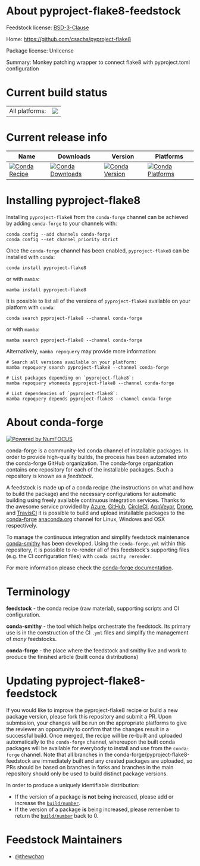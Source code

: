 About pyproject-flake8-feedstock
================================

Feedstock license: [BSD-3-Clause](https://github.com/conda-forge/pyproject-flake8-feedstock/blob/main/LICENSE.txt)

Home: https://github.com/csachs/pyproject-flake8

Package license: Unlicense

Summary: Monkey patching wrapper to connect flake8 with pyproject.toml configuration

Current build status
====================


<table><tr><td>All platforms:</td>
    <td>
      <a href="https://dev.azure.com/conda-forge/feedstock-builds/_build/latest?definitionId=17343&branchName=main">
        <img src="https://dev.azure.com/conda-forge/feedstock-builds/_apis/build/status/pyproject-flake8-feedstock?branchName=main">
      </a>
    </td>
  </tr>
</table>

Current release info
====================

| Name | Downloads | Version | Platforms |
| --- | --- | --- | --- |
| [![Conda Recipe](https://img.shields.io/badge/recipe-pyproject--flake8-green.svg)](https://anaconda.org/conda-forge/pyproject-flake8) | [![Conda Downloads](https://img.shields.io/conda/dn/conda-forge/pyproject-flake8.svg)](https://anaconda.org/conda-forge/pyproject-flake8) | [![Conda Version](https://img.shields.io/conda/vn/conda-forge/pyproject-flake8.svg)](https://anaconda.org/conda-forge/pyproject-flake8) | [![Conda Platforms](https://img.shields.io/conda/pn/conda-forge/pyproject-flake8.svg)](https://anaconda.org/conda-forge/pyproject-flake8) |

Installing pyproject-flake8
===========================

Installing `pyproject-flake8` from the `conda-forge` channel can be achieved by adding `conda-forge` to your channels with:

```
conda config --add channels conda-forge
conda config --set channel_priority strict
```

Once the `conda-forge` channel has been enabled, `pyproject-flake8` can be installed with `conda`:

```
conda install pyproject-flake8
```

or with `mamba`:

```
mamba install pyproject-flake8
```

It is possible to list all of the versions of `pyproject-flake8` available on your platform with `conda`:

```
conda search pyproject-flake8 --channel conda-forge
```

or with `mamba`:

```
mamba search pyproject-flake8 --channel conda-forge
```

Alternatively, `mamba repoquery` may provide more information:

```
# Search all versions available on your platform:
mamba repoquery search pyproject-flake8 --channel conda-forge

# List packages depending on `pyproject-flake8`:
mamba repoquery whoneeds pyproject-flake8 --channel conda-forge

# List dependencies of `pyproject-flake8`:
mamba repoquery depends pyproject-flake8 --channel conda-forge
```


About conda-forge
=================

[![Powered by
NumFOCUS](https://img.shields.io/badge/powered%20by-NumFOCUS-orange.svg?style=flat&colorA=E1523D&colorB=007D8A)](https://numfocus.org)

conda-forge is a community-led conda channel of installable packages.
In order to provide high-quality builds, the process has been automated into the
conda-forge GitHub organization. The conda-forge organization contains one repository
for each of the installable packages. Such a repository is known as a *feedstock*.

A feedstock is made up of a conda recipe (the instructions on what and how to build
the package) and the necessary configurations for automatic building using freely
available continuous integration services. Thanks to the awesome service provided by
[Azure](https://azure.microsoft.com/en-us/services/devops/), [GitHub](https://github.com/),
[CircleCI](https://circleci.com/), [AppVeyor](https://www.appveyor.com/),
[Drone](https://cloud.drone.io/welcome), and [TravisCI](https://travis-ci.com/)
it is possible to build and upload installable packages to the
[conda-forge](https://anaconda.org/conda-forge) [anaconda.org](https://anaconda.org/)
channel for Linux, Windows and OSX respectively.

To manage the continuous integration and simplify feedstock maintenance
[conda-smithy](https://github.com/conda-forge/conda-smithy) has been developed.
Using the ``conda-forge.yml`` within this repository, it is possible to re-render all of
this feedstock's supporting files (e.g. the CI configuration files) with ``conda smithy rerender``.

For more information please check the [conda-forge documentation](https://conda-forge.org/docs/).

Terminology
===========

**feedstock** - the conda recipe (raw material), supporting scripts and CI configuration.

**conda-smithy** - the tool which helps orchestrate the feedstock.
                   Its primary use is in the construction of the CI ``.yml`` files
                   and simplify the management of *many* feedstocks.

**conda-forge** - the place where the feedstock and smithy live and work to
                  produce the finished article (built conda distributions)


Updating pyproject-flake8-feedstock
===================================

If you would like to improve the pyproject-flake8 recipe or build a new
package version, please fork this repository and submit a PR. Upon submission,
your changes will be run on the appropriate platforms to give the reviewer an
opportunity to confirm that the changes result in a successful build. Once
merged, the recipe will be re-built and uploaded automatically to the
`conda-forge` channel, whereupon the built conda packages will be available for
everybody to install and use from the `conda-forge` channel.
Note that all branches in the conda-forge/pyproject-flake8-feedstock are
immediately built and any created packages are uploaded, so PRs should be based
on branches in forks and branches in the main repository should only be used to
build distinct package versions.

In order to produce a uniquely identifiable distribution:
 * If the version of a package **is not** being increased, please add or increase
   the [``build/number``](https://docs.conda.io/projects/conda-build/en/latest/resources/define-metadata.html#build-number-and-string).
 * If the version of a package **is** being increased, please remember to return
   the [``build/number``](https://docs.conda.io/projects/conda-build/en/latest/resources/define-metadata.html#build-number-and-string)
   back to 0.

Feedstock Maintainers
=====================

* [@thewchan](https://github.com/thewchan/)

